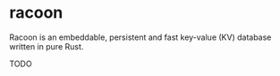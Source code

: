 # racoon

Racoon is an embeddable, persistent and fast key-value (KV) database written in pure Rust.

TODO
